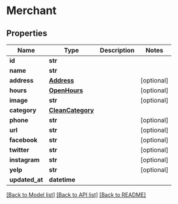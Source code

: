 # Merchant

## Properties
Name | Type | Description | Notes
------------ | ------------- | ------------- | -------------
**id** | **str** |  | 
**name** | **str** |  | 
**address** | [**Address**](Address.md) |  | [optional] 
**hours** | [**OpenHours**](OpenHours.md) |  | [optional] 
**image** | **str** |  | [optional] 
**category** | [**CleanCategory**](CleanCategory.md) |  | 
**phone** | **str** |  | [optional] 
**url** | **str** |  | [optional] 
**facebook** | **str** |  | [optional] 
**twitter** | **str** |  | [optional] 
**instagram** | **str** |  | [optional] 
**yelp** | **str** |  | [optional] 
**updated_at** | **datetime** |  | 

[[Back to Model list]](../README.md#documentation-for-models) [[Back to API list]](../README.md#documentation-for-api-endpoints) [[Back to README]](../README.md)


